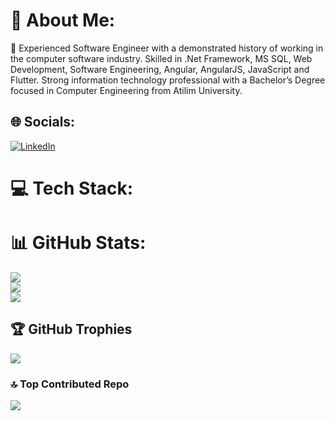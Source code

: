 # 💫 About Me:
🔭 Experienced Software Engineer with a demonstrated history of working in the computer software industry. Skilled in .Net Framework, MS SQL, Web Development, Software Engineering, Angular, AngularJS, JavaScript and Flutter. Strong information technology professional with a Bachelor’s Degree focused in Computer Engineering from Atilim University.


## 🌐 Socials:
[![LinkedIn](https://img.shields.io/badge/LinkedIn-%230077B5.svg?logo=linkedin&logoColor=white)](https://linkedin.com/in/mert-bulut7) 

# 💻 Tech Stack:

# 📊 GitHub Stats:
![](https://github-readme-stats.vercel.app/api?username=ufcovo&theme=dark&hide_border=false&include_all_commits=false&count_private=false)<br/>
![](https://github-readme-streak-stats.herokuapp.com/?user=ufcovo&theme=dark&hide_border=false)<br/>
![](https://github-readme-stats.vercel.app/api/top-langs/?username=ufcovo&theme=dark&hide_border=false&include_all_commits=false&count_private=false&layout=compact)

## 🏆 GitHub Trophies
![](https://github-profile-trophy.vercel.app/?username=ufcovo&theme=dark&no-frame=false&no-bg=true&margin-w=4)

### 🔝 Top Contributed Repo
![](https://github-contributor-stats.vercel.app/api?username=ufcovo&limit=5&theme=radical&combine_all_yearly_contributions=true)

<!-- Proudly created with GPRM ( https://gprm.itsvg.in ) -->
